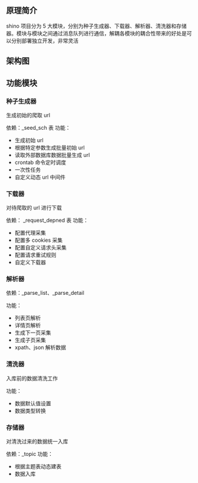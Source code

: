 ## 原理简介
shino 项目分为 5 大模块，分别为种子生成器、下载器、解析器、清洗器和存储器。模块与模块之间通过消息队列进行通信，解耦各模块的耦合性带来的好处是可以分别部署独立开发，非常灵活

## 架构图



## 功能模块
### 种子生成器
生成初始的爬取 url

依赖：\_seed_sch 表
功能：
- 生成初始 url
- 根据特定参数生成批量初始 url
- 读取外部数据库数据批量生成 url
- crontab 命令定时调度
- 一次性任务
- 自定义动态 url 中间件

### 下载器
对待爬取的 url 进行下载

依赖： \_request_depned 表
功能：
- 配置代理采集
- 配置多 cookies 采集
- 配置自定义请求头采集
- 配置请求重试规则
- 自定义下载器


### 解析器
依赖：\_parse_list、\_parse_detail

功能：
- 列表页解析
- 详情页解析
- 生成下一页采集
- 生成子页采集
- xpath、json 解析数据


### 清洗器
入库前的数据清洗工作

功能：
- 数据默认值设置
- 数据类型转换


### 存储器
对清洗过来的数据统一入库

依赖：\_topic
功能：
- 根据主题表动态建表
- 数据入库
